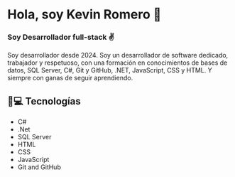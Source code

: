 
# Hola, soy Kevin Romero 👋

### Soy Desarrollador full-stack ✌️
<!--
**KevinSRDev/KevinSRDev** is a ✨ _special_ ✨ repository because its `README.md` (this file) appears on your GitHub profile.

Here are some ideas to get you started:

- 🔭 I’m currently working on ...
- 🌱 I’m currently learning ...
- 👯 I’m looking to collaborate on ...
- 🤔 I’m looking for help with ...
- 💬 Ask me about ...
- 📫 How to reach me: ...
- 😄 Pronouns: ...
- ⚡ Fun fact: ...
-->


Soy desarrollador desde 2024.
Soy un desarrollador de software dedicado, trabajador y respetuoso, con una formación en conocimientos de bases de datos, SQL Server, C#, Git y GitHub, .NET, JavaScript, CSS y HTML. 
Y siempre con ganas de seguir aprendiendo.

## 👾💻 Tecnologías
+ C#
+ .Net
+ SQL Server
+ HTML
+ CSS
+ JavaScript
+ Git and GitHub
